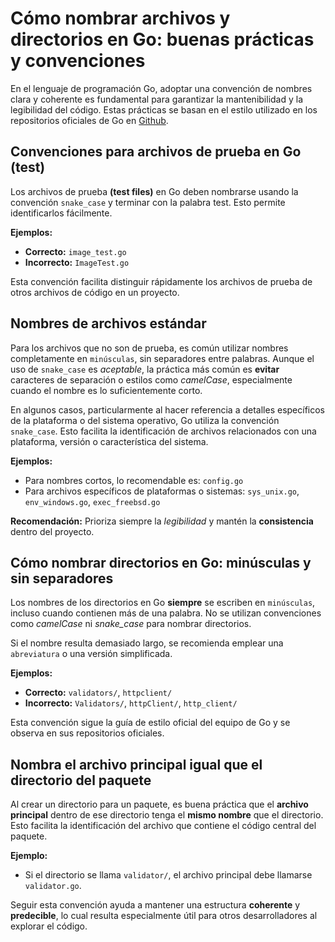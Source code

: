 # Cómo nombrar archivos y directorios en Go: buenas prácticas y convenciones

En el lenguaje de programación Go, adoptar una convención de nombres clara y coherente es fundamental para garantizar la mantenibilidad y la legibilidad del código. Estas prácticas se basan en el estilo utilizado en los repositorios oficiales de Go en [Github](https://github.com/golang/go).

## Convenciones para archivos de prueba en Go (test)

Los archivos de prueba **(test files)** en Go deben nombrarse usando la convención `snake_case` y terminar con la palabra test. Esto permite identificarlos fácilmente.

**Ejemplos:**

- **Correcto:** `image_test.go`
- **Incorrecto:** `ImageTest.go`

Esta convención facilita distinguir rápidamente los archivos de prueba de otros archivos de código en un proyecto.

## Nombres de archivos estándar

Para los archivos que no son de prueba, es común utilizar nombres completamente en `minúsculas`, sin separadores entre palabras. Aunque el uso de `snake_case` es *aceptable*, la práctica más común es **evitar** caracteres de separación o estilos como *camelCase*, especialmente cuando el nombre es lo suficientemente corto.

En algunos casos, particularmente al hacer referencia a detalles específicos de la plataforma o del sistema operativo, Go utiliza la convención `snake_case`. Esto facilita la identificación de archivos relacionados con una plataforma, versión o característica del sistema.

**Ejemplos:**

- Para nombres cortos, lo recomendable es: `config.go`
- Para archivos específicos de plataformas o sistemas: `sys_unix.go`, `env_windows.go`, `exec_freebsd.go`

**Recomendación:** Prioriza siempre la *legibilidad* y mantén la **consistencia** dentro del proyecto.

## Cómo nombrar directorios en Go: minúsculas y sin separadores

Los nombres de los directorios en Go **siempre** se escriben en `minúsculas`, incluso cuando contienen más de una palabra. No se utilizan convenciones como *camelCase* ni *snake_case* para nombrar directorios.

Si el nombre resulta demasiado largo, se recomienda emplear una `abreviatura` o una versión simplificada.

**Ejemplos:**

- **Correcto:** `validators/`, `httpclient/`
- **Incorrecto:** `Validators/`, `httpClient/`, `http_client/`

Esta convención sigue la guía de estilo oficial del equipo de Go y se observa en sus repositorios oficiales.

## Nombra el archivo principal igual que el directorio del paquete

Al crear un directorio para un paquete, es buena práctica que el **archivo principal** dentro de ese directorio tenga el **mismo nombre** que el directorio. Esto facilita la identificación del archivo que contiene el código central del paquete.

**Ejemplo:**

- Si el directorio se llama `validator/`, el archivo principal debe llamarse `validator.go`.

Seguir esta convención ayuda a mantener una estructura **coherente** y **predecible**, lo cual resulta especialmente útil para otros desarrolladores al explorar el código.
